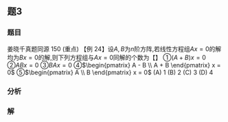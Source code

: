 ## 题3
### 题目
姜晓千真题同源 150 (重点)
【例 24】设$A, B$为$n$阶方阵,若线性方程组$Ax = 0$的解均为$Bx = 0$的解,则下列方程组与$Ax = 0$同解的个数为【】
①$(A + B)x = 0$ 
②$ABx = 0$ ③$BAx = 0$ 
④$\begin{pmatrix} A - B \\ A + B \end{pmatrix} x = 0$ 
⑤$\begin{pmatrix} A \\ B \end{pmatrix} x = 0$
(A) 1 (B) 2 (C) 3 (D) 4
### 分析

### 解